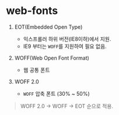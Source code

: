 # web-fonts

1. EOT(Embedded Open Type)
   - 익스프롤러 하위 버전(IE8이하)에서 지원.
   - IE9 부터는 `WOFF`를 지원하여 필요 없음.
 
2. WOFF(Web Open Font Format)
   - 웹 공통 폰트
   
3. WOFF 2.0
   - `WOFF` 압축 폰트 (30% ~ 50%)
   
 > WOFF 2.0 -> WOFF -> EOT 순으로 적용.
